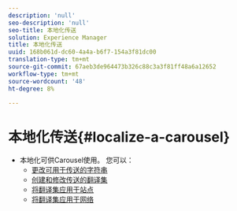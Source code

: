 ```yaml
---
description: 'null'
seo-description: 'null'
seo-title: 本地化传送
solution: Experience Manager
title: 本地化传送
uuid: 168b061d-dc60-4a4a-b6f7-154a3f81dc00
translation-type: tm+mt
source-git-commit: 67aeb3de964473b326c88c3a3f81ff48a6a12652
workflow-type: tm+mt
source-wordcount: '48'
ht-degree: 8%

---
```



# 本地化传送{#localize-a-carousel}

* 本地化可供Carousel使用。 您可以：
   * [更改可用于传送的字符串](/help/using/c-settings-other/c-translation-sets/c-localize-strings.md#section_l2z_hkn_xz)
   * [创建和修改传送的翻译集](/help/using/c-settings-other/c-translation-sets/t-create-modify-translation-sets.md)
   * [将翻译集应用于站点](/help/using/c-settings-other/c-translation-sets/t-apply-a-translation-set-to-a-site.md)
   * [将翻译集应用于网络](/help/using/c-settings-other/c-translation-sets/t-apply-a-translation-set-to-a-network.md)

